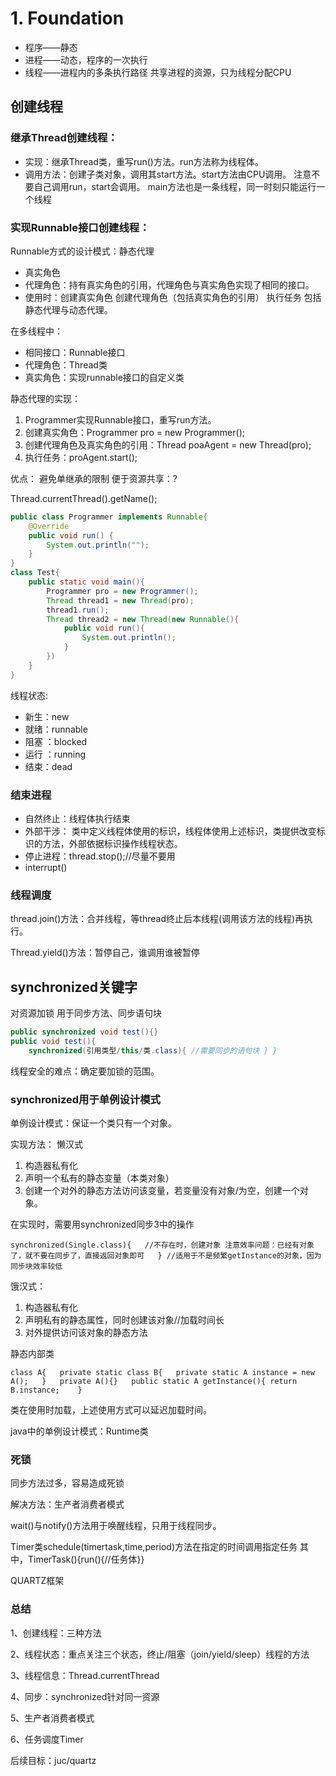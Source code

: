 # 1. Foundation

* 程序——静态 
* 进程——动态，程序的一次执行 
* 线程——进程内的多条执行路径 共享进程的资源，只为线程分配CPU

## 创建线程

### 继承Thread创建线程：

* 实现：继承Thread类，重写run\(\)方法。run方法称为线程体。
* 调用方法：创建子类对象，调用其start方法。start方法由CPU调用。 注意不要自己调用run，start会调用。 main方法也是一条线程，同一时刻只能运行一个线程

### 实现Runnable接口创建线程：

Runnable方式的设计模式：静态代理

* 真实角色 
* 代理角色：持有真实角色的引用，代理角色与真实角色实现了相同的接口。 
* 使用时：创建真实角色 创建代理角色（包括真实角色的引用） 执行任务 包括静态代理与动态代理。

在多线程中： 

* 相同接口：Runnable接口 
* 代理角色：Thread类 
* 真实角色：实现runnable接口的自定义类

静态代理的实现：

1. Programmer实现Runnable接口，重写run方法。
2. 创建真实角色：Programmer pro = new Programmer\(\); 
3. 创建代理角色及真实角色的引用：Thread poaAgent = new Thread\(pro\); 
4. 执行任务：proAgent.start\(\);

优点： 避免单继承的限制 便于资源共享：?

Thread.currentThread\(\).getName\(\);

```java
public class Programmer implements Runnable{
    @Override
    public void run() {
        System.out.println("");
    }
}
class Test{
    public static void main(){
        Programmer pro = new Programmer();
        Thread thread1 = new Thread(pro);
        thread1.run();
        Thread thread2 = new Thread(new Runnable(){
            public void run(){
                System.out.println();
            }
        })
    }
}
```

线程状态: 

* 新生：new
* 就绪：runnable
* 阻塞 ：blocked
* 运行 ：running
* 结束：dead

### 结束进程 

* 自然终止：线程体执行结束 
* 外部干涉： 类中定义线程体使用的标识，线程体使用上述标识，类提供改变标识的方法，外部依据标识操作线程状态。
* 停止进程：thread.stop\(\);//尽量不要用
* interrupt\(\)

### 线程调度 

thread.join\(\)方法：合并线程，等thread终止后本线程\(调用该方法的线程\)再执行。

Thread.yield\(\)方法：暂停自己，谁调用谁被暂停

## synchronized关键字

 对资源加锁 用于同步方法、同步语句块

```java
public synchronized void test(){}
public void test(){
    synchronized(引用类型/this/类.class){ //需要同步的语句块 } }
```

线程安全的难点：确定要加锁的范围。

### synchronized用于单例设计模式

单例设计模式：保证一个类只有一个对象。 

实现方法： 懒汉式 

1. 构造器私有化 
2. 声明一个私有的静态变量（本类对象） 
3. 创建一个对外的静态方法访问该变量，若变量没有对象/为空，创建一个对象。

在实现时，需要用synchronized同步3中的操作 

`synchronized(Single.class){  
//不存在时，创建对象 注意效率问题：已经有对象了，就不要在同步了，直接返回对象即可   } //适用于不是频繁getInstance的对象，因为同步块效率较低`

饿汉式： 

1. 构造器私有化 
2. 声明私有的静态属性，同时创建该对象//加载时间长 
3. 对外提供访问该对象的静态方法

静态内部类

`class A{  
   private static class B{  
       private static A instance = new A();  
   }  
   private A(){}  
   public static A getInstance(){ return B.instance;   
}`

 类在使用时加载，上述使用方式可以延迟加载时间。

java中的单例设计模式：Runtime类

### 死锁

同步方法过多，容易造成死锁

解决方法：生产者消费者模式

wait\(\)与notify\(\)方法用于唤醒线程，只用于线程同步。

Timer类schedule\(timertask,time,period\)方法在指定的时间调用指定任务 其中，TimerTask\(\){run\(\){//任务体}}

QUARTZ框架

### 总结

1、创建线程：三种方法 

2、线程状态：重点关注三个状态，终止/阻塞（join/yield/sleep）线程的方法 

3、线程信息：Thread.currentThread 

4、同步：synchronized针对同一资源 

5、生产者消费者模式 

6、任务调度Timer

后续目标：juc/quartz

